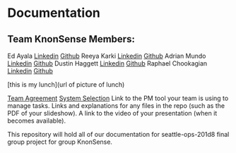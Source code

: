 # Documentation

## Team KnonSense Members:
Ed Ayala
  [Linkedin](https://www.linkedin.com/in/eddie-ayala3/)
  [Github](https://github.com/EdMandoo1)
Reeya Karki
  [Linkedin](https://www.linkedin.com/in/reeyakarki/)
  [Github](https://github.com/reeyakcee)
Adrian Mundo
  [Linkedin]()
  [Github]()
Dustin Haggett
  [Linkedin](https://www.linkedin.com/in/dustinhaggett)
  [Github](https://github.com/dustinh21)
Raphael Chookagian
  [Linkedin](https://www.linkedin.com/in/raphaelchookagian/)
  [Github](https://github.com/cesarderio)

[this is my lunch](url of picture of lunch)


[Team Agreement](./TeamAgreement.md)
[System Selection]()
Link to the PM tool your team is using to manage tasks.
Links and explanations for any files in the repo (such as the PDF of your slideshow).
A link to the video of your presentation (when it becomes available).


This repository will hold all of our documentation for seattle-ops-201d8 final group project for group KnonSense.
